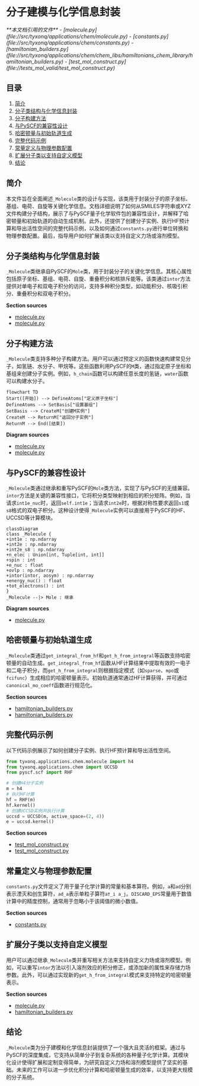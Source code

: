 # 分子建模与化学信息封装

<cite>
**本文档引用的文件**
- [molecule.py](file://src/tyxonq/applications/chem/molecule.py)
- [constants.py](file://src/tyxonq/applications/chem/constants.py)
- [hamiltonian_builders.py](file://src/tyxonq/applications/chem/chem_libs/hamiltonians_chem_library/hamiltonian_builders.py)
- [test_mol_construct.py](file://tests_mol_valid/test_mol_construct.py)
</cite>

## 目录
1. [简介](#简介)
2. [分子类结构与化学信息封装](#分子类结构与化学信息封装)
3. [分子构建方法](#分子构建方法)
4. [与PySCF的兼容性设计](#与pyscf的兼容性设计)
5. [哈密顿量与初始轨道生成](#哈密顿量与初始轨道生成)
6. [完整代码示例](#完整代码示例)
7. [常量定义与物理参数配置](#常量定义与物理参数配置)
8. [扩展分子类以支持自定义模型](#扩展分子类以支持自定义模型)
9. [结论](#结论)

## 简介
本文件旨在全面阐述`_Molecule`类的设计与实现，该类用于封装分子的原子坐标、基组、电荷、自旋等关键化学信息。文档详细说明了如何从SMILES字符串或XYZ文件构建分子结构，展示了与PySCF量子化学软件包的兼容性设计，并解释了哈密顿量和初始轨道的自动生成机制。此外，还提供了创建分子实例、执行HF预计算和导出活性空间的完整代码示例，以及如何通过`constants.py`进行单位转换和物理参数配置。最后，指导用户如何扩展该类以支持自定义力场或溶剂模型。

## 分子类结构与化学信息封装

`_Molecule`类继承自PySCF的`Mole`类，用于封装分子的关键化学信息。其核心属性包括原子坐标、基组、电荷、自旋、重叠积分和核排斥能等。该类通过`intor`方法提供对单电子和双电子积分的访问，支持多种积分类型，如动能积分、核吸引积分、重叠积分和双电子积分。

**Section sources**
- [molecule.py](file://src/tyxonq/applications/chem/molecule.py#L49-L63)
- [molecule.py](file://src/tyxonq/applications/chem/molecule.py#L4-L48)

## 分子构建方法

`_Molecule`类支持多种分子构建方法。用户可以通过预定义的函数快速构建常见分子，如氢链、水分子、甲烷等。这些函数利用PySCF的`M`类，通过指定原子坐标和基组来创建分子实例。例如，`h_chain`函数可以构建任意长度的氢链，`water`函数可以构建水分子。

```mermaid
flowchart TD
Start([开始]) --> DefineAtoms["定义原子坐标"]
DefineAtoms --> SetBasis["设置基组"]
SetBasis --> CreateM["创建M实例"]
CreateM --> ReturnM["返回分子实例"]
ReturnM --> End([结束])
```

**Diagram sources**
- [molecule.py](file://src/tyxonq/applications/chem/molecule.py#L79-L80)
- [molecule.py](file://src/tyxonq/applications/chem/molecule.py#L121-L128)

## 与PySCF的兼容性设计

`_Molecule`类通过继承和重写PySCF的`Mole`类方法，实现了与PySCF的无缝兼容。`intor`方法是关键的兼容性接口，它将积分类型映射到相应的积分矩阵。例如，当请求`int1e_nuc`时，返回`self.int1e`；当请求`int2e`时，根据对称性要求返回`s1`或`s8`格式的双电子积分。这种设计使得`_Molecule`实例可以直接用于PySCF的HF、UCCSD等计算模块。

```mermaid
classDiagram
class _Molecule {
+int1e : np.ndarray
+int2e : np.ndarray
+int2e_s8 : np.ndarray
+n_elec : Union[int, Tuple[int, int]]
+spin : int
+e_nuc : float
+ovlp : np.ndarray
+intor(intor, aosym) : np.ndarray
+energy_nuc() : float
+tot_electrons() : int
}
_Molecule --|> Mole : 继承
```

**Diagram sources**
- [molecule.py](file://src/tyxonq/applications/chem/molecule.py#L4-L63)

## 哈密顿量与初始轨道生成

`_Molecule`类通过`get_integral_from_hf`和`get_h_from_integral`等函数支持哈密顿量的自动生成。`get_integral_from_hf`函数从HF计算结果中提取有效的一电子和二电子积分，而`get_h_from_integral`则根据指定模式（如`sparse`、`mpo`或`fcifunc`）生成相应的哈密顿量表示。初始轨道通常通过HF计算获得，并可通过`canonical_mo_coeff`函数进行规范化。

**Section sources**
- [hamiltonian_builders.py](file://src/tyxonq/applications/chem/chem_libs/hamiltonians_chem_library/hamiltonian_builders.py#L41-L63)
- [hamiltonian_builders.py](file://src/tyxonq/applications/chem/chem_libs/hamiltonians_chem_library/hamiltonian_builders.py#L212-L223)

## 完整代码示例

以下代码示例展示了如何创建分子实例、执行HF预计算和导出活性空间。

```python
from tyxonq.applications.chem.molecule import h4
from tyxonq.applications.chem import UCCSD
from pyscf.scf import RHF

# 创建H4分子实例
m = h4
# 执行HF计算
hf = RHF(m)
hf.kernel()
# 创建UCCSD实例并执行计算
uccsd = UCCSD(m, active_space=(2, 4))
e = uccsd.kernel()
```

**Section sources**
- [test_mol_construct.py](file://tests_mol_valid/test_mol_construct.py#L50-L55)
- [test_mol_construct.py](file://tests_mol_valid/test_mol_construct.py#L100-L105)

## 常量定义与物理参数配置

`constants.py`文件定义了用于量子化学计算的常量和基本算符。例如，`a`和`ad`分别表示湮灭和创生算符，`ad_a`表示单粒子算符`a†_i a_j`。`DISCARD_EPS`常量用于数值计算中的精度控制，通常用于忽略小于该阈值的微小数值。

**Section sources**
- [constants.py](file://src/tyxonq/applications/chem/constants.py#L4-L17)

## 扩展分子类以支持自定义模型

用户可以通过继承`_Molecule`类并重写相关方法来支持自定义力场或溶剂模型。例如，可以重写`intor`方法以引入溶剂效应的积分修正，或添加新的属性来存储力场参数。此外，可以通过实现新的`get_h_from_integral`模式来支持特定的哈密顿量表示。

**Section sources**
- [molecule.py](file://src/tyxonq/applications/chem/molecule.py#L4-L63)
- [hamiltonian_builders.py](file://src/tyxonq/applications/chem/chem_libs/hamiltonians_chem_library/hamiltonian_builders.py#L212-L223)

## 结论

`_Molecule`类为分子建模和化学信息封装提供了一个强大且灵活的框架。通过与PySCF的深度集成，它支持从简单分子到复杂系统的各种量子化学计算。其模块化设计使得扩展和定制变得简单，为研究自定义力场和溶剂模型提供了坚实的基础。未来的工作可以进一步优化积分计算和哈密顿量生成的效率，以支持更大规模的分子系统。